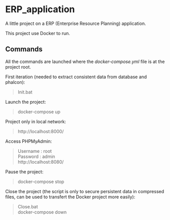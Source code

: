 # ERP_application
 A little project on a ERP (Enterprise Resource Planning) application.

This project use Docker to run.

## Commands

All the commands are launched where the *docker-compose.yml* file is at the project root.

First iteration (needed to extract consistent data from database and phalcon):
> Init.bat

Launch the project:
> docker-compose up

Project only in local network:
> http://localhost:8000/

Access PHPMyAdmin:
> Username : root\
> Password : admin\
> http://localhost:8080/

Pause the project:
> docker-compose stop

Close the project (the script is only to secure persistent data in compressed files, can be used to transfert the Docker project more easily):
> Close.bat\
> docker-compose down
